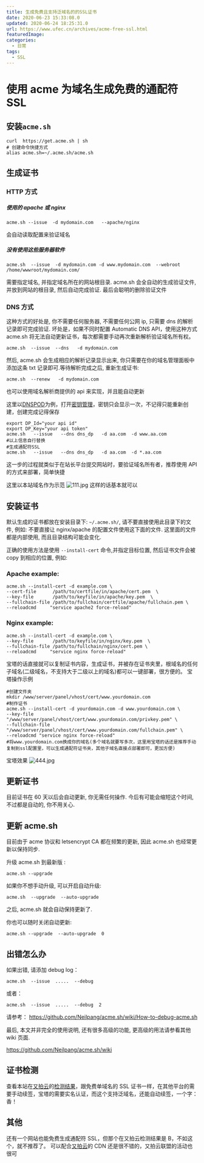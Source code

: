 ```yaml
---
title: 生成免费且支持泛域名的的SSL证书
date: 2020-06-23 15:33:08.0
updated: 2020-06-24 18:25:31.0
url: https://www.ufec.cn/archives/acme-free-ssl.html
featuredImage:
categories:
  - 日常
tags:
  - SSL
---
```


# 使用 acme 为域名生成免费的通配符 SSL

## 安装`acme.sh`

```shell
curl  https://get.acme.sh | sh
# 创建命令快捷方式
alias acme.sh=~/.acme.sh/acme.sh
```

## 生成证书

### HTTP 方式

##### 使用的 apache 或 nginx

```shell
acme.sh --issue  -d mydomain.com   --apache/nginx
```

会自动读取配置来验证域名

##### 没有使用这些服务器软件

```shell
acme.sh  --issue  -d mydomain.com -d www.mydomain.com  --webroot  /home/wwwroot/mydomain.com/
```

需要指定域名, 并指定域名所在的网站根目录. acme.sh 会全自动的生成验证文件, 并放到网站的根目录, 然后自动完成验证. 最后会聪明的删除验证文件

### DNS 方式

这种方式的好处是, 你不需要任何服务器, 不需要任何公网 ip, 只需要 dns 的解析记录即可完成验证. 坏处是，如果不同时配置 Automatic DNS API，使用这种方式 acme.sh 将无法自动更新证书，每次都需要手动再次重新解析验证域名所有权。

```shell
acme.sh  --issue  --dns   -d mydomain.com
```

然后, acme.sh 会生成相应的解析记录显示出来, 你只需要在你的域名管理面板中添加这条 txt 记录即可.等待解析完成之后, 重新生成证书:

```shell
acme.sh  --renew   -d mydomain.com
```

也可以使用域名解析商提供的 api 来实现，并且能自动更新

这里以[DNSPOD](https://www.dnspod.cn)为例，打开[密钥管理](https://console.dnspod.cn/account/token)，密钥只会显示一次，不记得只能重新创建，创建完成记得保存

```shell
export DP_Id="your api id"
export DP_Key="your api token"
acme.sh   --issue   --dns dns_dp   -d aa.com  -d www.aa.com
#以上信息自行替换
#生成通配符SSL
acme.sh   --issue   --dns dns_dp   -d aa.com  -d *.aa.com
```

这一步的过程就类似于在站长平台提交网站时，要验证域名所有者，推荐使用 API 的方式来部署，简单快捷

这里以本站域名作为示范
![111.jpg](https://my-static.ufec.cn/blog/e152c5912e7b4007d567648fa63b2997.jpg)
这样的话基本就可以

## 安装证书

默认生成的证书都放在安装目录下: `~/.acme.sh/`, 请不要直接使用此目录下的文件, 例如: 不要直接让 nginx/apache 的配置文件使用这下面的文件. 这里面的文件都是内部使用, 而且目录结构可能会变化.

正确的使用方法是使用 `--install-cert` 命令,并指定目标位置, 然后证书文件会被 copy 到相应的位置, 例如:

### Apache example:

```shell
acme.sh --install-cert -d example.com \
--cert-file      /path/to/certfile/in/apache/cert.pem  \
--key-file       /path/to/keyfile/in/apache/key.pem  \
--fullchain-file /path/to/fullchain/certfile/apache/fullchain.pem \
--reloadcmd     "service apache2 force-reload"
```

### Nginx example:

```shell
acme.sh --install-cert -d example.com \
--key-file       /path/to/keyfile/in/nginx/key.pem  \
--fullchain-file /path/to/fullchain/nginx/cert.pem \
--reloadcmd     "service nginx force-reload"
```

宝塔的话直接就可以复制证书内容，生成证书，并被存在证书夹里，根域名的任何子域名(二级域名，不支持大于二级以上的域名)都可以一键部署，很方便的。
宝塔操作示例

```shell
#创建文件夹
mkdir /www/server/panel/vhost/cert/www.yourdomain.com
#制作证书
acme.sh --install-cert -d yourdomain.com -d www.yourdomain.com \
--key-file "/www/server/panel/vhost/cert/www.yourdomain.com/privkey.pem" \
--fullchain-file "/www/server/panel/vhost/cert/www.yourdomain.com/fullchain.pem" \
--reloadcmd "service nginx force-reload"
#将www.yourdomain.com换成你的域名(多个域名就要写多次，这里用宝塔的话还是推荐手动复制到ssl配置里，可以生成通配符证书夹，其他子域名直接点部署即可，更加方便)
```

宝塔效果
![444.jpg](https://my-static.ufec.cn/blog/c36f6f7437469c7a03ad456129664bbb.jpg)

## 更新证书

目前证书在 60 天以后会自动更新, 你无需任何操作. 今后有可能会缩短这个时间, 不过都是自动的, 你不用关心.

## 更新 acme.sh

目前由于 acme 协议和 letsencrypt CA 都在频繁的更新, 因此 acme.sh 也经常更新以保持同步.

升级 acme.sh 到最新版 :

```
acme.sh --upgrade
```

如果你不想手动升级, 可以开启自动升级:

```
acme.sh  --upgrade  --auto-upgrade
```

之后, acme.sh 就会自动保持更新了.

你也可以随时关闭自动更新:

```
acme.sh --upgrade  --auto-upgrade  0
```

## 出错怎么办

如果出错, 请添加 debug log：

```
acme.sh  --issue  .....  --debug
```

或者：

```
acme.sh  --issue  .....  --debug  2
```

请参考： https://github.com/Neilpang/acme.sh/wiki/How-to-debug-acme.sh

最后, 本文并非完全的使用说明, 还有很多高级的功能, 更高级的用法请参看其他 wiki 页面.

https://github.com/Neilpang/acme.sh/wiki

## 证书检测

查看本站在[又拍云](https://console.upyun.com/register/?invite=B1NqHP-K8)的[检测结果](https://www.upyun.com/detect?domain=www.ufec.cn&port=443)，跟免费单域名的 SSL 证书一样，在其他平台的需要手动续签，宝塔的需要实名认证，而这个支持泛域名，还能自动续签，一个字：香！

## 其他

还有一个网站也能免费生成通配符 SSL，但那个在又拍云检测结果是 B，不如这个，就不推荐了。
可以配合[又拍云](https://console.upyun.com/register/?invite=B1NqHP-K8)的 CDN 还是很不错的，又拍云联盟的活动也很可
